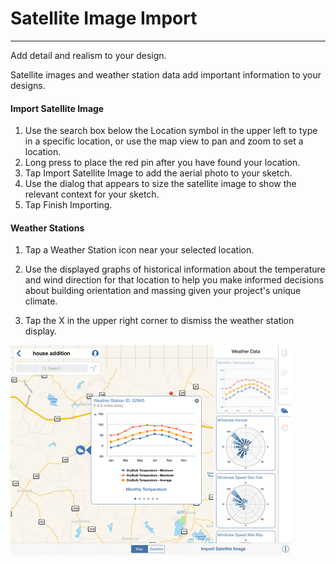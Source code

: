 # Satellite Image Import

----

Add detail and realism to your design.
 

Satellite images and weather station data add important information to your designs.

#### Import Satellite Image

1. Use the search box below the Location symbol in the upper left to type in a specific location, or use the map view to pan and zoom to set a location.
2. Long press to place the red pin after you have found your location.
3. Tap Import Satellite Image to add the aerial photo to your sketch.
4. Use the dialog that appears to size the satellite image to show the relevant context for your sketch.
5. Tap Finish Importing.

#### Weather Stations

1. Tap a Weather Station icon near your selected location.

1. Use the displayed graphs of historical information about the temperature and wind direction for that location to help you make informed decisions about building orientation and massing given your project's unique climate.
2. Tap the X in the upper right corner to dismiss the weather station display.

![](Images/GUID-8218C595-93F8-44F4-9199-2D1E83ECB458-low.png)
